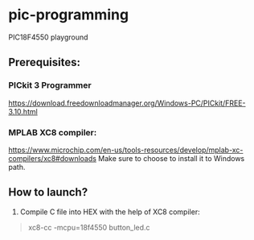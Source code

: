 # pic-programming
PIC18F4550 playground

## Prerequisites:
### PICkit 3 Programmer
https://download.freedownloadmanager.org/Windows-PC/PICkit/FREE-3.10.html

### MPLAB XC8 compiler:
https://www.microchip.com/en-us/tools-resources/develop/mplab-xc-compilers/xc8#downloads
Make sure to choose to install it to Windows path.

## How to launch?
1. Compile C file into HEX with the help of XC8 compiler:
> xc8-cc -mcpu=18f4550 button_led.c
